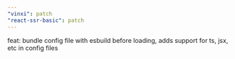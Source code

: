 ```yaml
---
"vinxi": patch
"react-ssr-basic": patch
---
```


feat: bundle config file with esbuild before loading, adds support for ts, jsx, etc in config files

